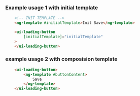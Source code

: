 
### Example usage 1 with initial template
```html
    <!-- INIT TEMPLATE -->
    <ng-template #initialTemplate>Init Save</ng-template>

    <ui-loading-button
        [initialTemplate]="initialTemplate"
    >
    </ui-loading-button>
```

### example usage 2 with composision template
```html
    <ui-loading-button>
        <ng-template #buttonContent>
            Save
        </ng-template>
    </ui-loading-button>
```